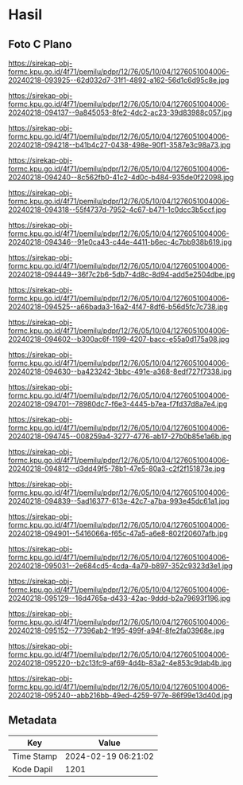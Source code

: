 # Hasil

## Foto C Plano

https://sirekap-obj-formc.kpu.go.id/4f71/pemilu/pdpr/12/76/05/10/04/1276051004006-20240218-093925--62d032d7-31f1-4892-a162-56d1c6d95c8e.jpg

https://sirekap-obj-formc.kpu.go.id/4f71/pemilu/pdpr/12/76/05/10/04/1276051004006-20240218-094137--9a845053-8fe2-4dc2-ac23-39d83988c057.jpg

https://sirekap-obj-formc.kpu.go.id/4f71/pemilu/pdpr/12/76/05/10/04/1276051004006-20240218-094218--b41b4c27-0438-498e-90f1-3587e3c98a73.jpg

https://sirekap-obj-formc.kpu.go.id/4f71/pemilu/pdpr/12/76/05/10/04/1276051004006-20240218-094240--8c562fb0-41c2-4d0c-b484-935de0f22098.jpg

https://sirekap-obj-formc.kpu.go.id/4f71/pemilu/pdpr/12/76/05/10/04/1276051004006-20240218-094318--55f4737d-7952-4c67-b471-1c0dcc3b5ccf.jpg

https://sirekap-obj-formc.kpu.go.id/4f71/pemilu/pdpr/12/76/05/10/04/1276051004006-20240218-094346--91e0ca43-c44e-4411-b6ec-4c7bb938b619.jpg

https://sirekap-obj-formc.kpu.go.id/4f71/pemilu/pdpr/12/76/05/10/04/1276051004006-20240218-094449--36f7c2b6-5db7-4d8c-8d94-add5e2504dbe.jpg

https://sirekap-obj-formc.kpu.go.id/4f71/pemilu/pdpr/12/76/05/10/04/1276051004006-20240218-094525--a66bada3-16a2-4f47-8df6-b56d5fc7c738.jpg

https://sirekap-obj-formc.kpu.go.id/4f71/pemilu/pdpr/12/76/05/10/04/1276051004006-20240218-094602--b300ac6f-1199-4207-bacc-e55a0d175a08.jpg

https://sirekap-obj-formc.kpu.go.id/4f71/pemilu/pdpr/12/76/05/10/04/1276051004006-20240218-094630--ba423242-3bbc-491e-a368-8edf727f7338.jpg

https://sirekap-obj-formc.kpu.go.id/4f71/pemilu/pdpr/12/76/05/10/04/1276051004006-20240218-094701--78980dc7-f6e3-4445-b7ea-f7fd37d8a7e4.jpg

https://sirekap-obj-formc.kpu.go.id/4f71/pemilu/pdpr/12/76/05/10/04/1276051004006-20240218-094745--008259a4-3277-4776-ab17-27b0b85e1a6b.jpg

https://sirekap-obj-formc.kpu.go.id/4f71/pemilu/pdpr/12/76/05/10/04/1276051004006-20240218-094812--d3dd49f5-78b1-47e5-80a3-c2f2f151873e.jpg

https://sirekap-obj-formc.kpu.go.id/4f71/pemilu/pdpr/12/76/05/10/04/1276051004006-20240218-094839--5ad16377-613e-42c7-a7ba-993e45dc61a1.jpg

https://sirekap-obj-formc.kpu.go.id/4f71/pemilu/pdpr/12/76/05/10/04/1276051004006-20240218-094901--5416066a-f65c-47a5-a6e8-802f20607afb.jpg

https://sirekap-obj-formc.kpu.go.id/4f71/pemilu/pdpr/12/76/05/10/04/1276051004006-20240218-095031--2e684cd5-4cda-4a79-b897-352c9323d3e1.jpg

https://sirekap-obj-formc.kpu.go.id/4f71/pemilu/pdpr/12/76/05/10/04/1276051004006-20240218-095129--16d4765a-d433-42ac-9ddd-b2a79693f196.jpg

https://sirekap-obj-formc.kpu.go.id/4f71/pemilu/pdpr/12/76/05/10/04/1276051004006-20240218-095152--77396ab2-1f95-499f-a94f-8fe2fa03968e.jpg

https://sirekap-obj-formc.kpu.go.id/4f71/pemilu/pdpr/12/76/05/10/04/1276051004006-20240218-095220--b2c13fc9-af69-4d4b-83a2-4e853c9dab4b.jpg

https://sirekap-obj-formc.kpu.go.id/4f71/pemilu/pdpr/12/76/05/10/04/1276051004006-20240218-095240--abb216bb-49ed-4259-977e-86f99e13d40d.jpg


## Metadata

| Key        | Value               |
| ---------- | ------------------- |
| Time Stamp | 2024-02-19 06:21:02 |
| Kode Dapil | 1201                |



